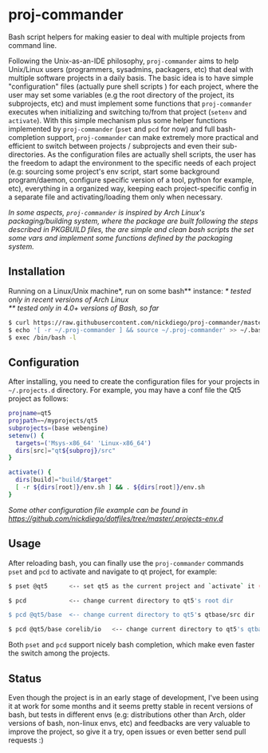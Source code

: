 # proj-commander
Bash script helpers for making easier to deal with multiple projects from command line.

Following the Unix-as-an-IDE philosophy, `proj-commander` aims to help Unix/Linux users (programmers, sysadmins, packagers, etc)
that deal with multiple software projects in a daily basis. The basic idea is to have simple "configuration" files (actually pure
shell scripts ) for each project, where the user may set some variables (e.g the root directory of the project, its subprojects,
etc) and must implement some functions that `proj-commander` executes when initializing and switching to/from that project (`setenv`
and `activate`). With this simple mechanism plus some helper functions implemented by `proj-commander` (`pset` and `pcd` for now)
and full bash-completion support, `proj-commander` can make extremely more practical and efficient to switch between projects / 
subprojects and even their sub-directories.
As the configuration files are actually shell scripts, the user has the freedom to adapt the environment to the specific needs
of each project (e.g: sourcing some project's env script, start some background program/daemon, configure specific version of a
tool, python for example, etc), everything in a organized way, keeping each project-specific config in a separate file and activating/loading
them only when necessary.

*In some aspects, `proj-commander` is inspired by Arch Linux's packaging/building system, where the package are built following
the steps described in PKGBUILD files, the are simple and clean bash scripts the set some vars and implement some functions defined
by the packaging system.*

## Installation

Running on a Linux/Unix machine\*, run on some bash\*\* instance:
*\* tested only in recent versions of Arch Linux<br/>
\*\* tested only in 4.0+ versions of Bash, so far*
```bash
$ curl https://raw.githubusercontent.com/nickdiego/proj-commander/master/proj-commander.sh > ~/.proj-commander &&
$ echo '[ -r ~/.proj-commander ] && source ~/.proj-commander' >> ~/.bashrc &&
$ exec /bin/bash -l
```

## Configuration

After installing, you need to create the configuration files for your projects in `~/.projects.d` directory. For example, you may
have a conf file the Qt5 project as follows:

```bash
projname=qt5
projpath=~/myprojects/qt5
subprojects=(base webengine)
setenv() {
  targets=('Msys-x86_64' 'Linux-x86_64')
  dirs[src]="qt${subproj}/src"
}

activate() {
  dirs[build]="build/$target"
  [ -r ${dirs[root]}/env.sh ] && . ${dirs[root]}/env.sh
}

```
*Some other configuration file example can be found in https://github.com/nickdiego/dotfiles/tree/master/.projects-env.d*

## Usage
After reloading bash, you can finally use the `proj-commander` commands `pset` and `pcd` to activate and navigate to
qt project, for example:
```bash
$ pset @qt5      <-- set qt5 as the current project and `activate` it (that will source its `env.sh` script

$ pcd            <-- change current directory to qt5's root dir

$ pcd @qt5/base  <-- change current directory to qt5's qtbase/src dir

$ pcd @qt5/base corelib/io   <-- change current directory to qt5's qtbase/src/corelib/io dir
```

Both `pset` and `pcd` support nicely bash completion, which make even faster the switch among the projects.


## Status
Even though the project is in an early stage of development, I've been using it at work for some months and it seems pretty
stable in recent versions of bash, but tests in different envs (e.g: distributions other than Arch, older versions of bash,
non-linux envs, etc) and feedbacks are very valuable to improve the project, so give it a try, open issues or even better
send pull requests :)



